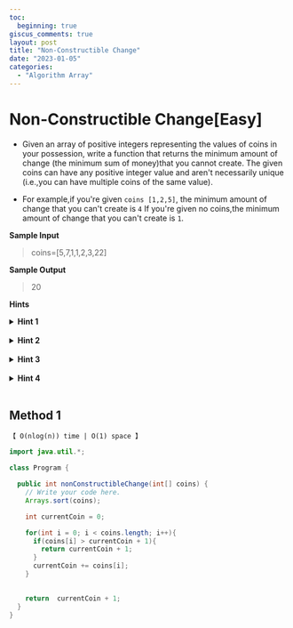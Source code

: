 ```yaml
---
toc:
  beginning: true
giscus_comments: true
layout: post
title: "Non-Constructible Change"
date: "2023-01-05"
categories:
  - "Algorithm Array"
---
```


# Non-Constructible Change[Easy]

- Given an array of positive integers representing the values of coins in your possession, write a function that returns the minimum amount of change (the minimum sum of money)that you cannot create. The given coins can have any positive integer value and aren't necessarily unique (i.e.,you can have multiple coins of the same value).

- For example,if you're given `coins [1,2,5]`, the minimum amount of change that you can't create is `4` If you're given no coins,the minimum amount of change that you can't create is `1`.

**Sample Input**

> coins=[5,7,1,1,2,3,22]

**Sample Output**

> 20

**Hints**
<br>
<details> <summary><b>Hint 1</b></summary>
    <br>
    <i><strong> One approach to solve this problem is to attempt to create every single amount of change,starting at 1 and going up until you eventually can't create an amount.While this approach works,there is a better one. </strong></i>
</details>

<br>

<details> <summary><b>Hint 2</b></summary>
    <br>
    <i><strong> Start by sorting the input array.Since you're trying to find the minimum amount of change that you can't create,it makes sense to consider the smallest coins first. </strong></i>
</details>

<br>

<details> <summary><b>Hint 3</b></summary>
    <br>
    <i><strong> To understand the trick to this problem,consider the following example: coins [1,2,4].With this set of coins,we can create 1,2,3,4,5,6,7 cents worth of change.Now,if we were to add a coin of value 9 to this set,we would not be able to create 8 cents.However,if we were to add a coin of value 7 we would be able to create 8 cents,and we would also be able to create all values of change from 1 to 15 Why is this the case? </strong></i>
</details>

<br>

<details> <summary><b>Hint 4</b></summary>
    <br>
    <i><strong> 
Create a variable to store the amount of change that you can currently create up to.Sort all of your coins,and loop through them in ascending order.At every iteration,compare the current coin to the amount of change that you can currently create up to.Here are the two scenarios that you'll encounter:<br> 
The coin value is greater than the amount of change that you can currently create plus<br>
The coin value is smaller than or equal to the amount of change that you can currently create plus 1.<br>
In the first scenario,you simply return the current amount of change that you can create plus 1,because you can't create that amount of change.In the second scenario,you add the value of the coin to the amount of change that you can currently create up to,and you continue iterating through the coins.<br>
The reason for this is that,if you're in the second scenario,you can create all of the values of change that you can currently create plus the value of the coin that you just considered.If you're given coins [1,2],then you can make 1,2,3 cents.So if you add a coin of value 4 then you can make 4 1 cents,4 2 cents,and 4 3 cents.Thus,you can make up to cents.</strong></i>
</details>

<br>

## Method 1

```tex 
【 O(nlog(n)) time | O(1) space 】
```

```java
import java.util.*;

class Program {

  public int nonConstructibleChange(int[] coins) {
    // Write your code here.
    Arrays.sort(coins);

    int currentCoin = 0;

    for(int i = 0; i < coins.length; i++){
      if(coins[i] > currentCoin + 1){
        return currentCoin + 1;
      }
      currentCoin += coins[i];
    }

    
    return  currentCoin + 1;
  }
}

```

